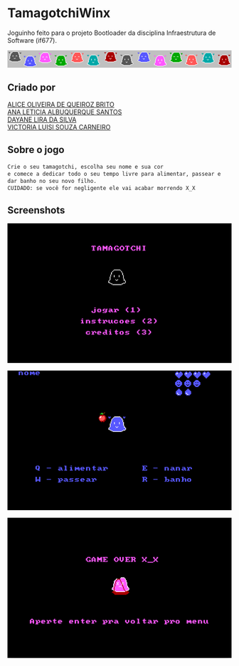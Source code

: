 # TamagotchiWinx
Joguinho feito para o projeto Bootloader da disciplina Infraestrutura de Software (if677).
<p align="center">
  <img src="/imagens/tamagotchis.png" alt="tamagotchis"/>
</p>

## Criado por
[ALICE OLIVEIRA DE QUEIROZ BRITO](https://github.com/aliceoq)  
[ANA LETICIA ALBUQUERQUE SANTOS](https://github.com/aninhalbuquerque)  
[DAYANE LIRA DA SILVA](https://github.com/deyenelira)  
[VICTORIA LUISI SOUZA CARNEIRO](https://github.com/vlsc)  

## Sobre o jogo
	Crie o seu tamagotchi, escolha seu nome e sua cor
	e comece a dedicar todo o seu tempo livre para alimentar, passear e dar banho no seu novo filho.
	CUIDADO: se você for negligente ele vai acabar morrendo X_X
	
## Screenshots
<p align="center">
  <img src="/imagens/menu.png" alt="tela menu"/>
</p>

<p align="center">
  <img src="/imagens/comendo.png" alt="jogo tamagotchi comendo"/>
</p>

<p align="center">
  <img src="/imagens/gameover.png" alt="tela game over"/>
</p>

